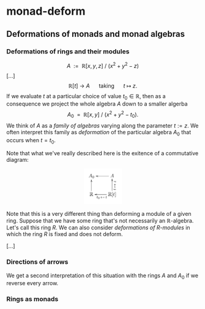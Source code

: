# monad-deform

## Deformations of monads and monad algebras

### Deformations of rings and their modules
$$
A\ \ :=\ \ \mathbb{R}[x, y, z]\ \big/\ (x^2+y^2-z)
$$
[...]
$$
\mathbb{R}[t]\ \longrightarrow\ A
\ \ \ \ \ \ \text{taking}\ \ \ \ \ \ 
t\ \mapsto\ z.
$$
If we evaluate $t$ at a particular choice of value $t_0\in\mathbb{R}$, then as a consequence we project the whole algebra $A$ down to a smaller algerba
$$
A_0\ \ =\ \ \mathbb{R}[x, y]\ \big/\ (x^2+y^2-t_0).
$$
We think of $A$ as a *family of algebras* varying along the parameter $t:=z$. We often interpret this family as *deformation* of the particular algebra $A_0$ that occurs when $t=t_0$.

Note that what we've really described here is the exitence of a commutative diagram:

<div align="center">
  <img src="./images/alg_def.png" alt="ring_deformation" width="20%">
</div>

Note that this is a very different thing than deforming a module of a given ring. Suppose that we have some ring that's not necessarily an $\mathbb{R}$-algebra. Let's call this ring $R$. We can also consider *deformations of* $R$-*modules* in which the ring $R$ is fixed and does not deform.

[...]

### Directions of arrows
We get a second interpretation of this situation with the rings $A$ and $A_0$ if we reverse every arrow. 

### Rings as monads